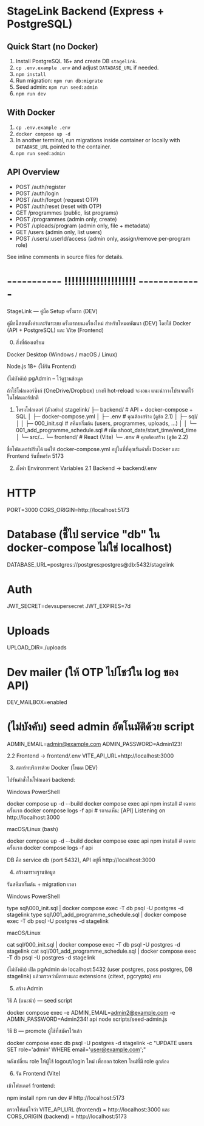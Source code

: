 # StageLink Backend (Express + PostgreSQL)

## Quick Start (no Docker)
1. Install PostgreSQL 16+ and create DB `stagelink`.
2. `cp .env.example .env` and adjust `DATABASE_URL` if needed.
3. `npm install`
4. Run migration: `npm run db:migrate`
5. Seed admin: `npm run seed:admin`
6. `npm run dev`

## With Docker
1. `cp .env.example .env`
2. `docker compose up -d`
3. In another terminal, run migrations inside container or locally with `DATABASE_URL` pointed to the container.
4. `npm run seed:admin`

## API Overview
- POST /auth/register
- POST /auth/login
- POST /auth/forgot (request OTP)
- POST /auth/reset (reset with OTP)
- GET  /programmes (public, list programs)
- POST /programmes (admin only, create)
- POST /uploads/program (admin only, file + metadata)
- GET  /users (admin only, list users)
- POST /users/:userId/access (admin only, assign/remove per-program role)

See inline comments in source files for details.

# ----------- !!!!!!!!!!!!!!!!!!!! -------------

StageLink — คู่มือ Setup ครั้งแรก (DEV)

คู่มือนี้สอนตั้งค่าและรันระบบ ครั้งแรกบนเครื่องใหม่ สำหรับโหมดพัฒนา (DEV) โดยใช้ Docker (API + PostgreSQL) และ Vite (Frontend)

0) สิ่งที่ต้องเตรียม

Docker Desktop (Windows / macOS / Linux)

Node.js 18+ (ใช้รัน Frontend)

(ไม่บังคับ) pgAdmin – ไว้ดูฐานข้อมูล

ถ้าใช้โฟลเดอร์ซิงก์ (OneDrive/Dropbox) บางที hot-reload จะงอแง แนะนำวางโปรเจกต์ไว้ในโฟลเดอร์ปกติ

1) โครงโฟลเดอร์ (ตัวอย่าง)
stagelink/
├─ backend/                  # API + docker-compose + SQL
│  ├─ docker-compose.yml
│  ├─ .env                   # คุณต้องสร้าง (ดูข้อ 2.1)
│  ├─ sql/
│  │  ├─ 000_init.sql        # สคีมาเริ่มต้น (users, programmes, uploads, …)
│  │  └─ 001_add_programme_schedule.sql  # เพิ่ม shoot_date/start_time/end_time
│  └─ src/...
└─ frontend/                 # React (Vite)
   └─ .env                   # คุณต้องสร้าง (ดูข้อ 2.2)


ชื่อโฟลเดอร์ปรับได้ แค่ให้ docker-compose.yml อยู่ในที่ที่คุณรันคำสั่ง Docker และ Frontend รันที่พอร์ต 5173

2) ตั้งค่า Environment Variables
2.1 Backend → backend/.env
# HTTP
PORT=3000
CORS_ORIGIN=http://localhost:5173

# Database (ชี้ไป service "db" ใน docker-compose ไม่ใช่ localhost)
DATABASE_URL=postgres://postgres:postgres@db:5432/stagelink

# Auth
JWT_SECRET=devsupersecret
JWT_EXPIRES=7d

# Uploads
UPLOAD_DIR=./uploads

# Dev mailer (ให้ OTP ไปโชว์ใน log ของ API)
DEV_MAILBOX=enabled

# (ไม่บังคับ) seed admin อัตโนมัติด้วย script
ADMIN_EMAIL=admin@example.com
ADMIN_PASSWORD=Admin123!

2.2 Frontend → frontend/.env
VITE_API_URL=http://localhost:3000

3) สตาร์ทบริการด้วย Docker (โหมด DEV)

ไปรันคำสั่งในโฟลเดอร์ backend:

Windows PowerShell

docker compose up -d --build
docker compose exec api npm install     # เฉพาะครั้งแรก
docker compose logs -f api              # รอจนเห็น: [API] Listening on http://localhost:3000


macOS/Linux (bash)

docker compose up -d --build
docker compose exec api npm install     # เฉพาะครั้งแรก
docker compose logs -f api


DB คือ service db (port 5432), API อยู่ที่ http://localhost:3000

4) สร้างตารางฐานข้อมูล

รันสคีมาเริ่มต้น + migration เวลา

Windows PowerShell

type sql\000_init.sql | docker compose exec -T db psql -U postgres -d stagelink
type sql\001_add_programme_schedule.sql | docker compose exec -T db psql -U postgres -d stagelink


macOS/Linux

cat sql/000_init.sql | docker compose exec -T db psql -U postgres -d stagelink
cat sql/001_add_programme_schedule.sql | docker compose exec -T db psql -U postgres -d stagelink


(ไม่บังคับ) เปิด pgAdmin ต่อ localhost:5432 (user postgres, pass postgres, DB stagelink) แล้วตรวจว่ามีตารางและ extensions (citext, pgcrypto) ครบ

5) สร้าง Admin

วิธี A (แนะนำ) — seed script

docker compose exec -e ADMIN_EMAIL=admin2@example.com -e ADMIN_PASSWORD=Admin234! api node scripts/seed-admin.js


วิธี B — promote ผู้ใช้ที่สมัครไว้แล้ว

docker compose exec db psql -U postgres -d stagelink -c "UPDATE users SET role='admin' WHERE email='user@example.com';"


หลังเปลี่ยน role ให้ผู้ใช้ logout/login ใหม่ เพื่อออก token ใหม่ที่มี role ถูกต้อง

6) รัน Frontend (Vite)

เข้าโฟลเดอร์ frontend:

npm install
npm run dev   # http://localhost:5173


ตรวจให้แน่ใจว่า VITE_API_URL (frontend) = http://localhost:3000 และ CORS_ORIGIN (backend) = http://localhost:5173